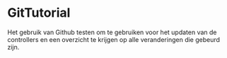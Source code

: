 # GitTutorial
Het gebruik van Github testen om te gebruiken voor het updaten van de controllers
en een overzicht te krijgen op alle veranderingen die gebeurd zijn.